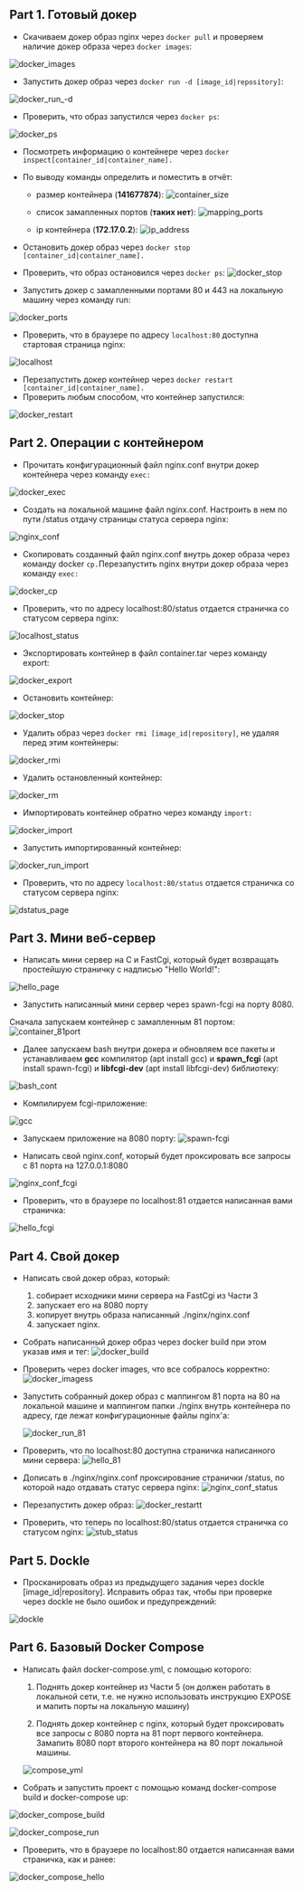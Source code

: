 ## Part 1. Готовый докер

* Скачиваем докер образ nginx через ```docker pull``` и проверяем наличие докер образа через ```docker images```:

![docker_images](./screenshots/docker_images.png)

* Запустить докер образ через ```docker run -d [image_id|repository]```:

![docker_run_-d](./screenshots/docker_run_-d.png)

* Проверить, что образ запустился через ```docker ps```:

![docker_ps](./screenshots/docker_ps.png)


* Посмотреть информацию о контейнере через ```docker inspect[container_id|container_name].```

* По выводу команды определить и поместить в отчёт:
    - размер контейнера (__141677874__):
    ![container_size](./screenshots/container_size.png)

    - список замапленных портов (__таких нет__):
    ![mapping_ports](./screenshots/mapping_ports.png)

    - ip контейнера (__172.17.0.2__):
      ![ip_address](./screenshots/ip_address.png)


* Остановить докер образ через ```docker stop [container_id|container_name].```

* Проверить, что образ остановился через ```docker ps```:
![docker_stop](./screenshots/docker_stop.png)


* Запустить докер с замапленными портами 80 и 443 на локальную машину через команду run:

![docker_ports](./screenshots/docker_ports.png)


* Проверить, что в браузере по адресу ```localhost:80``` доступна стартовая страница nginx:

![localhost](./screenshots/localhost_80.png)


* Перезапустить докер контейнер через ```docker restart [container_id|container_name].```
* Проверить любым способом, что контейнер запустился:

![docker_restart](./screenshots/docker_restart.png)


## Part 2. Операции с контейнером

* Прочитать конфигурационный файл nginx.conf внутри докер контейнера через команду ```exec:```

![docker_exec](./screenshots/docker_exec.png)

* Создать на локальной машине файл nginx.conf. Настроить в нем по пути /status отдачу страницы статуса сервера nginx:

![nginx_conf](./screenshots/nginx_conf.png)

* Скопировать созданный файл nginx.conf внутрь докер образа через команду docker ```cp.```Перезапустить nginx внутри докер образа через команду ```exec:```

![docker_cp](./screenshots/docker_cp.png)


* Проверить, что по адресу localhost:80/status отдается страничка со статусом сервера nginx:

![localhost_status](./screenshots/localhost_status.png)

* Экспортировать контейнер в файл container.tar через команду export:

![docker_export](./screenshots/docker_export.png)

* Остановить контейнер:

![docker_stop](./screenshots/docker_stop2.png)


* Удалить образ через ```docker rmi [image_id|repository]```, не удаляя перед этим контейнеры:

![docker_rmi](./screenshots/docker_rmi.png)

* Удалить остановленный контейнер:

![docker_rm](./screenshots/docker_rm.png)

* Импортировать контейнер обратно через команду ```import:```

![docker_import](./screenshots/docker_import.png)

* Запустить импортированный контейнер:

![docker_run_import](./screenshots/docker_run_import.png)

* Проверить, что по адресу ```localhost:80/status``` отдается страничка со статусом сервера nginx:

 ![dstatus_page](./screenshots/status_page.png)


 ## Part 3. Мини веб-сервер

 * Написать мини сервер на C и FastCgi, который будет возвращать простейшую страничку с надписью "Hello World!":

![hello_page](./screenshots/hello_page.png)


* Запустить написанный мини сервер через spawn-fcgi на порту 8080.

Сначала запускаем контейнер c замапленным 81 портом:
![container_81port](./screenshots/container_81port.png)

* Далее запускаем bash внутри докера и обновляем все пакеты  и устанавливаем __gcc__ компилятор (apt install gcc) и __spawn_fcgi__ (apt install spawn-fcgi) и __libfcgi-dev__ (apt install libfcgi-dev) библиотеку:

![bash_cont](./screenshots/bash_cont.png)

* Компилируем fcgi-приложение:

![gcc](./screenshots/gcc.png)

* Запускаем приложение на 8080 порту:
![spawn-fcgi](./screenshots/spawn-fcgi.png)


* Написать свой nginx.conf, который будет проксировать все запросы с 81 порта на 127.0.0.1:8080

![nginx_conf_fcgi](./screenshots/nginx_conf_fcgi.png)


* Проверить, что в браузере по localhost:81 отдается написанная вами страничка:

![hello_fcgi](./screenshots/hello_fcgi.png)


## Part 4. Свой докер

* Написать свой докер образ, который:

  1) собирает исходники мини сервера на FastCgi из Части 3
  2) запускает его на 8080 порту
  3) копирует внутрь образа написанный ./nginx/nginx.conf
  4) запускает nginx.

* Собрать написанный докер образ через docker build при этом указав имя и тег:
  ![docker_build](./screenshots/docker_build.png)

* Проверить через docker images, что все собралось корректно:
  ![docker_imagess](./screenshots/docker_imagess.png)

* Запустить собранный докер образ с маппингом 81 порта на 80 на локальной машине и маппингом папки ./nginx внутрь контейнера по адресу, где лежат конфигурационные файлы nginx'а:

  ![docker_run_81](./screenshots/docker_run_81.png)

* Проверить, что по localhost:80 доступна страничка написанного мини сервера:
  ![hello_81](./screenshots/hello_81.png)


* Дописать в ./nginx/nginx.conf проксирование странички /status, по которой надо отдавать статус сервера nginx:
  ![nginx_conf_status](./screenshots/nginx_conf_status.png)

* Перезапустить докер образ:
  ![docker_restartt](./screenshots/docker_restartt.png)

* Проверить, что теперь по localhost:80/status отдается страничка со статусом nginx:
![stub_status](./screenshots/stub_status.png)


## Part 5. Dockle

* Просканировать образ из предыдущего задания через dockle [image_id|repository].
Исправить образ так, чтобы при проверке через dockle не было ошибок и предупреждений:

![dockle](./screenshots/docle.png)

## Part 6. Базовый Docker Compose

* Написать файл docker-compose.yml, с помощью которого:

   1) Поднять докер контейнер из Части 5 (он должен работать в локальной сети, т.е. не нужно использовать инструкцию EXPOSE и мапить порты на локальную машину)


   2) Поднять докер контейнер с nginx, который будет проксировать все запросы с 8080 порта на 81 порт первого контейнера.
Замапить 8080 порт второго контейнера на 80 порт локальной машины.

  ![compose_yml](./screenshots/compose_yml.png)


* Cобрать и запустить проект с помощью команд docker-compose build и docker-compose up:

![docker_compose_build](./screenshots/docker_compose_build.png)

![docker_compose_run](./screenshots/docker_compose_run.png)

* Проверить, что в браузере по localhost:80 отдается написанная вами страничка, как и ранее:

![docker_compose_hello](./screenshots/docker_compose_hello.png)


